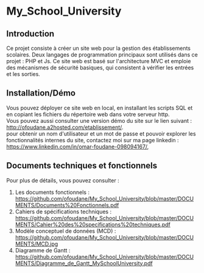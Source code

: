 # My_School_University

## Introduction
Ce projet consiste à créer un site web pour la gestion des établissements scolaires. Deux langages de programmation principaux sont utilisés dans ce projet : PHP et Js. Ce site web est basé sur l'architecture MVC et emploie des mécanismes de sécurité basiques, qui consistent à vérifier les entrées et les sorties.

## Installation/Démo
Vous pouvez déployer ce site web en local, en installant les scripts SQL et en copiant les fichiers du répertoire web dans votre serveur http. </br>
Vous pouvez aussi consulter une version démo du site sur le lien suivant : http://ofoudane.a2hosted.com/etablissement/. </br>
pour obtenir un nom d'utilisateur et un mot de passe et pouvoir explorer les fonctionnalités internes du site, contactez moi sur ma page linkedin : https://www.linkedin.com/in/omar-foudane-098094167/, 

## Documents techniques et fonctionnels
Pour plus de détails, vous pouvez consulter :
1. Les documents fonctionnels : https://github.com/ofoudane/My_School_University/blob/master/DOCUMENTS/Documents%20Fonctionnels.pdf
2. Cahiers de spécifications techniques : https://github.com/ofoudane/My_School_University/blob/master/DOCUMENTS/Cahier%20des%20specifications%20techniques.pdf
3. Modèle conceptuel de données (MCD) : https://github.com/ofoudane/My_School_University/blob/master/DOCUMENTS/MCD.jpg
4. Diagramme de Gantt : https://github.com/ofoudane/My_School_University/blob/master/DOCUMENTS/Diagramme_de_Gantt_MySchoolUniversity.pdf
